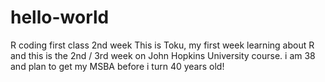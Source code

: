# hello-world
R coding first class 2nd week
This is Toku, my first week learning about R and this is the 2nd / 3rd week on John Hopkins University course.
i am 38 and plan to get my MSBA before i turn 40 years old!
